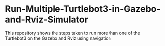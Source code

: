 # Run-Multiple-Turtlebot3-in-Gazebo-and-Rviz-Simulator
This repository shows the steps taken to run more than one of the Turtlebot3 on the Gazebo and Rviz using navigation
